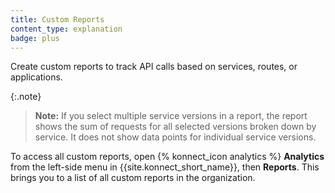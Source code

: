 ```yaml
---
title: Custom Reports
content_type: explanation
badge: plus
---
```


Create custom reports to track API calls based on services, routes, or
applications.

{:.note}
> **Note:** If you select multiple service versions in a report, the report
shows the sum of requests for all selected versions broken down by service.
It does not show data points for individual service versions.

To access all custom reports, open {% konnect_icon analytics %}
**Analytics** from the left-side menu in {{site.konnect_short_name}}, then **Reports**.
This brings you to a list of all custom reports in the organization.

<screenshot with labels goes here>